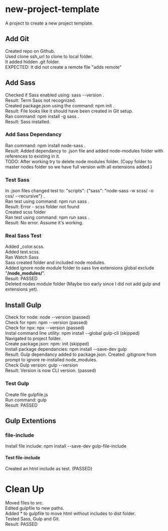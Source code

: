 # new-project-template
A project to create a new project template.
## Add Git
Created repo on Github.  
Used clone ssh_url to clone to local folder.  
It added hidden .git folder.  
EXPECTED: It did not create a remote file "adds remote"  
## Add Sass
Checked if Sass enabled using: sass --version .  
Result: Term Sass not recognized.  
Created package.json using the command: npm init .  
Result: File looks like it should have been created in Git setup.  
Ran command: npm install -g sass .  
Result: Sass installed.  
### Add Sass Dependancy
Ran command: npm install node-sass .  
Result: Added dependancy to .json file and added node-modules folder with references to existing in it.  
TODO: After working try to delete node modules folder. (Copy folder to master nodes folder so we have full version with all extensions added.)  
### Test Sass
In .json files changed test to: "scripts": {"sass": "node-sass -w scss/ -o css/ --recursive"} .  
Ran test using command: npm run sass .  
Result: Error - scss folder not found  
Created scss folder  
Ran test using command: npm run sass .  
Result: No error. Assume it's working.  
### Real Sass Test
Added _color.scss.  
Added test.scss.  
Ran Watch Sass  
Sass created folder and included node modules.  
Added ignore node module folder to sass live extensions global exclude "**/node_modules/**".  
Result: PASSED  
Deleted nodes module folder (Maybe too early since I did not add gulp and extensions yet).  
## Install Gulp
Check for node: node --version (passed)  
Check for npm: npm --version (passed)  
Check for npx: npx --version (passed)  
Instal command line utility: npm install --global gulp-cli (skipped)  
Navigated to project folder.  
Create package.json: npm: init (skipped)  
Install package dependancies: npm install --save-dev gulp  
Result: Gulp dependancy added to package.json. Created .gitignore from prompt to ignore re-installed node_modules.  
Check Gulp version: gulp --version  
Result: Version is now CLI version. (passed)  
### Test Gulp
Create file gulpfile.js  
Run command: gulp  
Result: PASSED
## Gulp Extentions
### file-include
Install file include: npm install --save-dev gulp-file-include  
#### Test file-include
Created an html include as test. (PASSED}  
# Clean Up
Moved files to src.  
Edited gulpfile to new paths.  
Added * to gulpfile to move html without includes to dist folder.  
Tested Sass, Gulp and Git.  
Result: PASSED  

